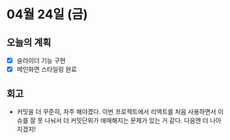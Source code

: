# 04월 24일 (금)

## 오늘의 계획

- [x] 슬라이더 기능 구현
- [x] 메인화면 스타일링 완료

## 회고

- 커밋을 더 꾸준히, 자주 해야겠다. 이번 프로젝트에서 리액트를 처음 사용하면서 이슈를 잘 못 나눠서 더 커밋단위가 애매해지는 문제가 있는 거 같다. 다음엔 더 나아지겠지!

